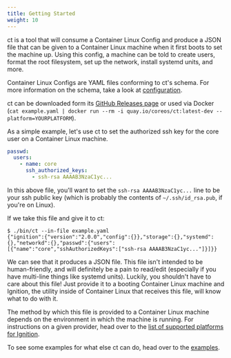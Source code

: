 ```yaml
---
title: Getting Started
weight: 10
---
```



ct is a tool that will consume a Container Linux Config and produce a JSON file that can be given to a Container Linux machine when it first boots to set the machine up. Using this config, a machine can be told to create users, format the root filesystem, set up the network, install systemd units, and more.

Container Linux Configs are YAML files conforming to ct's schema. For more information on the schema, take a look at [configuration][1].

ct can be downloaded form its [GitHub Releases page][4] or used via Docker (`cat example.yaml | docker run --rm -i quay.io/coreos/ct:latest-dev --platform=YOURPLATFORM`).

As a simple example, let's use ct to set the authorized ssh key for the core user on a Container Linux machine.

```yaml
passwd:
  users:
    - name: core
      ssh_authorized_keys:
        - ssh-rsa AAAAB3NzaC1yc...
```

In this above file, you'll want to set the `ssh-rsa AAAAB3NzaC1yc...` line to be your ssh public key (which is probably the contents of `~/.ssh/id_rsa.pub`, if you're on Linux).

If we take this file and give it to ct:

```
$ ./bin/ct --in-file example.yaml
{"ignition":{"version":"2.0.0","config":{}},"storage":{},"systemd":{},"networkd":{},"passwd":{"users":[{"name":"core","sshAuthorizedKeys":["ssh-rsa AAAAB3NzaC1yc..."]}]}}
```

We can see that it produces a JSON file. This file isn't intended to be human-friendly, and will definitely be a pain to read/edit (especially if you have multi-line things like systemd units). Luckily, you shouldn't have to care about this file! Just provide it to a booting Container Linux machine and Ignition, the utility inside of Container Linux that receives this file, will know what to do with it.

The method by which this file is provided to a Container Linux machine depends on the environment in which the machine is running. For instructions on a given provider, head over to the [list of supported platforms for Ignition][2].

To see some examples for what else ct can do, head over to the [examples][3].

[1]: configuration.md
[2]: https://coreos.com/ignition/docs/latest/supported-platforms.html
[3]: examples.md
[4]: https://github.com/flatcar-linux/container-linux-config-transpiler/releases
